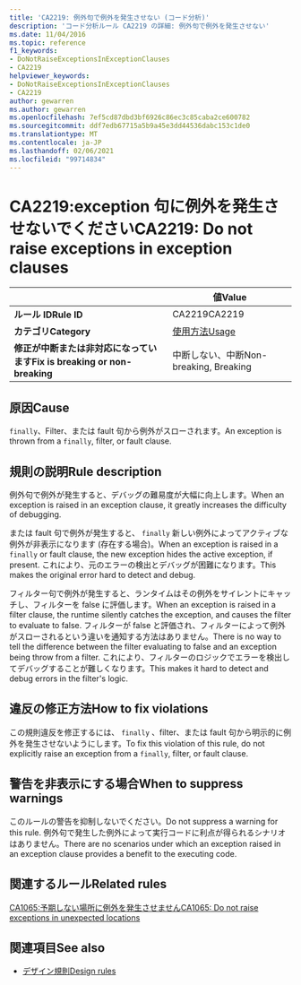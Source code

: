 ```yaml
---
title: 'CA2219: 例外句で例外を発生させない (コード分析)'
description: 'コード分析ルール CA2219 の詳細: 例外句で例外を発生させない'
ms.date: 11/04/2016
ms.topic: reference
f1_keywords:
- DoNotRaiseExceptionsInExceptionClauses
- CA2219
helpviewer_keywords:
- DoNotRaiseExceptionsInExceptionClauses
- CA2219
author: gewarren
ms.author: gewarren
ms.openlocfilehash: 7ef5cd87dbd3bf6926c86ec3c85caba2ce600782
ms.sourcegitcommit: ddf7edb67715a5b9a45e3dd44536dabc153c1de0
ms.translationtype: MT
ms.contentlocale: ja-JP
ms.lasthandoff: 02/06/2021
ms.locfileid: "99714834"
---
```

# <a name="ca2219-do-not-raise-exceptions-in-exception-clauses"></a><span data-ttu-id="6ffec-103">CA2219:exception 句に例外を発生させないでください</span><span class="sxs-lookup"><span data-stu-id="6ffec-103">CA2219: Do not raise exceptions in exception clauses</span></span>

| | <span data-ttu-id="6ffec-104">値</span><span class="sxs-lookup"><span data-stu-id="6ffec-104">Value</span></span> |
|-|-|
| <span data-ttu-id="6ffec-105">**ルール ID**</span><span class="sxs-lookup"><span data-stu-id="6ffec-105">**Rule ID**</span></span> |<span data-ttu-id="6ffec-106">CA2219</span><span class="sxs-lookup"><span data-stu-id="6ffec-106">CA2219</span></span>|
| <span data-ttu-id="6ffec-107">**カテゴリ**</span><span class="sxs-lookup"><span data-stu-id="6ffec-107">**Category**</span></span> |[<span data-ttu-id="6ffec-108">使用方法</span><span class="sxs-lookup"><span data-stu-id="6ffec-108">Usage</span></span>](usage-warnings.md)|
| <span data-ttu-id="6ffec-109">**修正が中断または非対応になっています**</span><span class="sxs-lookup"><span data-stu-id="6ffec-109">**Fix is breaking or non-breaking**</span></span> |<span data-ttu-id="6ffec-110">中断しない、中断</span><span class="sxs-lookup"><span data-stu-id="6ffec-110">Non-breaking, Breaking</span></span>|

## <a name="cause"></a><span data-ttu-id="6ffec-111">原因</span><span class="sxs-lookup"><span data-stu-id="6ffec-111">Cause</span></span>

<span data-ttu-id="6ffec-112">`finally`、Filter、または fault 句から例外がスローされます。</span><span class="sxs-lookup"><span data-stu-id="6ffec-112">An exception is thrown from a `finally`, filter, or fault clause.</span></span>

## <a name="rule-description"></a><span data-ttu-id="6ffec-113">規則の説明</span><span class="sxs-lookup"><span data-stu-id="6ffec-113">Rule description</span></span>

<span data-ttu-id="6ffec-114">例外句で例外が発生すると、デバッグの難易度が大幅に向上します。</span><span class="sxs-lookup"><span data-stu-id="6ffec-114">When an exception is raised in an exception clause, it greatly increases the difficulty of debugging.</span></span>

<span data-ttu-id="6ffec-115">または fault 句で例外が発生すると、 `finally` 新しい例外によってアクティブな例外が非表示になります (存在する場合)。</span><span class="sxs-lookup"><span data-stu-id="6ffec-115">When an exception is raised in a `finally` or fault clause, the new exception hides the active exception, if present.</span></span> <span data-ttu-id="6ffec-116">これにより、元のエラーの検出とデバッグが困難になります。</span><span class="sxs-lookup"><span data-stu-id="6ffec-116">This makes the original error hard to detect and debug.</span></span>

<span data-ttu-id="6ffec-117">フィルター句で例外が発生すると、ランタイムはその例外をサイレントにキャッチし、フィルターを false に評価します。</span><span class="sxs-lookup"><span data-stu-id="6ffec-117">When an exception is raised in a filter clause, the runtime silently catches the exception, and causes the filter to evaluate to false.</span></span> <span data-ttu-id="6ffec-118">フィルターが false と評価され、フィルターによって例外がスローされるという違いを通知する方法はありません。</span><span class="sxs-lookup"><span data-stu-id="6ffec-118">There is no way to tell the difference between the filter evaluating to false and an exception being throw from a filter.</span></span> <span data-ttu-id="6ffec-119">これにより、フィルターのロジックでエラーを検出してデバッグすることが難しくなります。</span><span class="sxs-lookup"><span data-stu-id="6ffec-119">This makes it hard to detect and debug errors in the filter's logic.</span></span>

## <a name="how-to-fix-violations"></a><span data-ttu-id="6ffec-120">違反の修正方法</span><span class="sxs-lookup"><span data-stu-id="6ffec-120">How to fix violations</span></span>

<span data-ttu-id="6ffec-121">この規則違反を修正するには、 `finally` 、filter、または fault 句から明示的に例外を発生させないようにします。</span><span class="sxs-lookup"><span data-stu-id="6ffec-121">To fix this violation of this rule, do not explicitly raise an exception from a `finally`, filter, or fault clause.</span></span>

## <a name="when-to-suppress-warnings"></a><span data-ttu-id="6ffec-122">警告を非表示にする場合</span><span class="sxs-lookup"><span data-stu-id="6ffec-122">When to suppress warnings</span></span>

<span data-ttu-id="6ffec-123">このルールの警告を抑制しないでください。</span><span class="sxs-lookup"><span data-stu-id="6ffec-123">Do not suppress a warning for this rule.</span></span> <span data-ttu-id="6ffec-124">例外句で発生した例外によって実行コードに利点が得られるシナリオはありません。</span><span class="sxs-lookup"><span data-stu-id="6ffec-124">There are no scenarios under which an exception raised in an exception clause provides a benefit to the executing code.</span></span>

## <a name="related-rules"></a><span data-ttu-id="6ffec-125">関連するルール</span><span class="sxs-lookup"><span data-stu-id="6ffec-125">Related rules</span></span>

[<span data-ttu-id="6ffec-126">CA1065:予期しない場所に例外を発生させません</span><span class="sxs-lookup"><span data-stu-id="6ffec-126">CA1065: Do not raise exceptions in unexpected locations</span></span>](ca1065.md)

## <a name="see-also"></a><span data-ttu-id="6ffec-127">関連項目</span><span class="sxs-lookup"><span data-stu-id="6ffec-127">See also</span></span>

- [<span data-ttu-id="6ffec-128">デザイン規則</span><span class="sxs-lookup"><span data-stu-id="6ffec-128">Design rules</span></span>](design-warnings.md)
